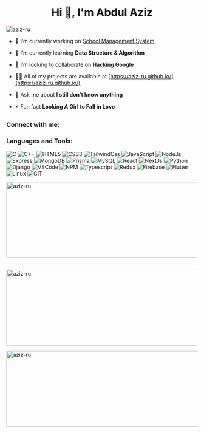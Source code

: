 
<h1 align="center">Hi 👋, I'm Abdul Aziz</h1>
<p align="left"> <img src="https://komarev.com/ghpvc/?username=aziz-ru&label=Profile%20views&color=0e75b6&style=flat" alt="aziz-ru" /> </p>

- 🔭 I’m currently working on [School Management System](https://github.com/Aziz-Ru/School-Management-System)

- 🌱 I’m currently learning **Data Structure & Algorithm**

- 👯 I’m looking to collaborate on **Hacking Google**

- 👨‍💻 All of my projects are available at [https://aziz-ru.github.io/](https://aziz-ru.github.io/)

- 💬 Ask me about **I still don't know anything**

- ⚡ Fun fact **Looking A Girl to Fall in Love**

<h3 align="left">Connect with me:</h3>
<p align="left">
</p>

<h3 align="left">Languages and Tools:</h3>

![C](https://img.shields.io/badge/c-%2300599C.svg?style=for-the-badge&logo=c)
![C++](https://img.shields.io/badge/c++-%2300599C.svg?style=for-the-badge&logo=c%2B%2B&logoColor=white)
![HTML5](https://img.shields.io/badge/HTML-%23E34F26?style=for-the-badge&logo=html5&logoColor=white)
![CSS3](https://img.shields.io/badge/css3-%231572B6.svg?style=for-the-badge&logo=css3&logoColor=white)
![TailwindCss](https://img.shields.io/badge/TailwindCss-%25%23cd1ad6?style=for-the-badge&logo=css&logoColor=black&color=%23cd1ad6)
![JavaScript](https://img.shields.io/badge/javascript-%23323330.svg?style=for-the-badge&logo=javascript&logoColor=%23F7DF1E)
![NodeJs](https://img.shields.io/badge/NodeJs-%25%23cd1ad6?style=for-the-badge&logo=node&logoColor=black&color=%231ab4d6)
![Express](https://img.shields.io/badge/Express-%25%23cd1ad6?style=for-the-badge&logo=express&logoColor=white&color=%231e353b)
![MongoDB](https://img.shields.io/badge/MongoDB-green?style=for-the-badge&logo=mongodb&logoColor=black&color=%23195915)
![Prisma](https://img.shields.io/badge/Prisma-green?style=for-the-badge&logo=prisma&logoColor=black&color=%238a97ff)
![MySQL](https://img.shields.io/badge/mysql-%2300f.svg?style=for-the-badge&logo=mysql&logoColor=white)
![React](https://img.shields.io/badge/React-%23323330.svg?style=for-the-badge&logo=React&logoColor=White&color=White)
![NextJs](https://img.shields.io/badge/NextJs-%25%23cd1ad6?style=for-the-badge&logo=nextjs&logoColor=black&color=%23632378)
![Python](https://img.shields.io/badge/Python-green?style=for-the-badge&logo=python&logoColor=black&color=%23e60e15)
![Django](https://img.shields.io/badge/Django-green?style=for-the-badge&logo=django&logoColor=black&color=%230ee66f)
![VSCode](https://img.shields.io/badge/VsCOde-green?style=for-the-badge&logoColor=black&color=%23136fe8)
![NPM](https://img.shields.io/badge/NPM-green?style=for-the-badge&logo=npm&logoColor=white&color=%23ab2247)
![Typescript](https://img.shields.io/badge/typescript-green?style=for-the-badge&logo=typescript&logoColor=black&color=%2399ff90)
![Redux](https://img.shields.io/badge/redux-green?style=for-the-badge&logo=redux&logoColor=white&color=%23b323cc)
![Firebase](https://img.shields.io/badge/Firebase-green?style=for-the-badge&logo=firebase&logoColor=black&color=%23cca423)
![Flutter](https://img.shields.io/badge/Flutter-green?style=for-the-badge&logo=flutter&logoColor=black&color=%23237dcc)
![Linux](https://img.shields.io/badge/Linux-green?style=for-the-badge&logo=linux&logoColor=white&color=%23000000)
![GIT](https://img.shields.io/badge/GIt-green?style=for-the-badge&logo=git&logoColor=white&color=%23cc6123)

<p><img align="center" style="width: 100vh;height: 200px" src="https://github-readme-stats.vercel.app/api/top-langs?username=aziz-ru&show_icons=true&locale=en&layout=compact" alt="aziz-ru" /></p>

<p>&nbsp;<img align="center" style="width: 100vh;height: 200px" src="https://github-readme-stats.vercel.app/api?username=aziz-ru&show_icons=true&locale=en" alt="aziz-ru" /></p>

<p><img align="center" style="width: 100vh;height: 200px" src="https://github-readme-streak-stats.herokuapp.com/?user=aziz-ru&" alt="aziz-ru" /></p> 


   
 





